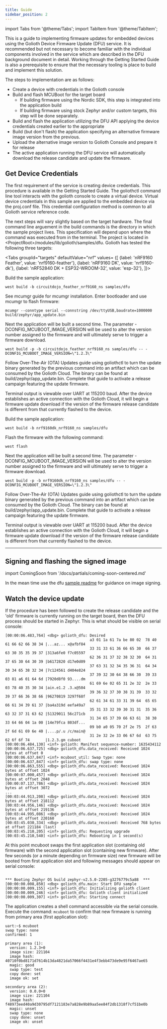```yaml
---
title: Guide
sidebar_position: 2
---
```


import Tabs from '@theme/Tabs';
import TabItem from '@theme/TabItem';

This is a guide to implementing firmware updates for embedded devices using the Golioth Device Firmware Update (DFU) service. It is recommended but not necessary to become familiar with the individual components involved in the service which are described in the DFU background document in detail. Working through the Getting Started Guide is also a prerequisite to ensure that the necessary tooling is place to build and implement this solution.

The steps to implementation are as follows:
* Create a device with credentials in the Golioth console
* Build and flash MCUBoot for the target board
  * If building firmware using the Nordic SDK, this step is integrated into the application build
  * If building firmware using stock Zephyr and/or custom targets, this step will be done separately.
* Build and flash the application utilizing the DFU API applying the device credentials created earlier to the appropriate 
* Build (but don't flash) the application specifying an alternative firmware image version from the previous. 
* Upload the alternative image version to Golioth Console and prepare it for release
* The active application running the DFU service will automatically download the release candidate and update the firmware.

## Get Device Credentials

The first requirement of the service is creating device credentials. This procedure is available in the Getting Started Guide. The goliothctl command line tool interacts with the golioth console to create a virtual device.  Virtual device credentials in this sample are applied to the embedded device via the proj.conf file.  This credential configuration method is common to all Golioth service reference code.

The next steps will vary slightly based on the target hardware. The final command line arguement in the build commands is the directory in which the sample project lives.  This specification will depend upon where the command was executed from in the terminal.  The project is located in <ProjectRoot\>/modules/lib/golioth/samples/dfu.  Golioth has tested the following three targets:

<Tabs
groupId="targets"
defaultValue="nrf"
values=
{[
  {label: 'nRF9160 Feather', value: 'nrf9160-feather'},
  {label: 'nRF9160 DK', value: 'nrf9160-dk'},
  {label: 'nRF52840 DK + ESP32-WROOM-32', value: 'esp-32'},
]}>

<TabItem value="nrf9160-feather">
Build the sample application:

```west build -b circuitdojo_feather_nrf9160_ns samples/dfu```

See mcumgr guide for mcumgr installation.
Enter bootloader and use mcumgr to flash firmware:

```mcumgr --conntype serial --connstring /dev/ttyUSB,baudrate=1000000 build/zephyr/app_update.bin```

Next the application will be built a second time. The parameter -DCONFIG_MCUBOOT_IMAGE_VERSION will be used to alter the version number assigned to the firmware and will ultimately serve to trigger a firmware download.

```west build -p -b circuitdojo_feather_nrf9160_ns samples/dfu -- -DCONFIG_MCUBOOT_IMAGE_VERSION=\"1.2.3\"```

Follow Over-The-Air (OTA) Updates guide using goliothctl to turn the update binary generated by the previous command into an artifact which can be consumed by the Golioth Cloud.  The binary can be found at build/zephyr/app_update.bin. Complete that guide to activate a release campaign featuring the update firmware.

Terminal output is viewable over UART at 115200 baud. After the device establishes an active connection with the Golioth Cloud, it will begin a firmware update download if the version of the firmware release candidate is different from that currently flashed to the device.
</TabItem>

<TabItem value="nrf9160-dk">
Build the sample application:

```west build -b nrf9160dk_nrf9160_ns samples/dfu```

Flash the firmware with the following command:

```west flash```

Next the application will be built a second time. The parameter -DCONFIG_MCUBOOT_IMAGE_VERSION will be used to alter the version number assigned to the firmware and will ultimately serve to trigger a firmware download.

```west build -p -b nrf9160dk_nrf9160_ns samples/dfu -- -DCONFIG_MCUBOOT_IMAGE_VERSION=\"1.2.3\"```

Follow Over-The-Air (OTA) Updates guide using goliothctl to turn the update binary generated by the previous command into an artifact which can be consumed by the Golioth Cloud.  The binary can be found at build/zephyr/app_update.bin. Complete that guide to activate a release campaign featuring the update firmware.

Terminal output is viewable over UART at 115200 baud. After the device establishes an active connection with the Golioth Cloud, it will begin a firmware update download if the version of the firmware release candidate is different from that currently flashed to the device.

</TabItem>

<TabItem value="esp-32">
<ComingSoon/>
</TabItem>

</Tabs>

--- 
## Signing and flashing the signed image

import ComingSoon from '/docs/partials/coming-soon-centered.md'

<ComingSoon/>

In the mean time use the dfu [sample readme](https://github.com/golioth/zephyr-sdk/tree/main/samples/dfu) for guidance on image signing.


## Watch the device update

If the procedure has been followed to create the release candidate and the 'old' firmware is currently running on the target board, then the DFU process should be started in Zephyr. This is what should be visible on serial console:
```
[00:00:06.483,764] <dbg> golioth_dfu: Desired
                                      a3 01 1a 61 7a be 80 02  78 40 61 66 62 66 38 34 |...az... x@afbf84
                                      33 31 33 61 36 66 65 30  66 37 63 30 35 35 39 37 |313a6fe0 f7c05597
                                      62 36 31 37 32 38 32 30  64 31 37 65 30 64 30 39 |b6172820 d17e0d09
                                      37 63 31 32 34 35 36 31  64 34 30 34 65 38 32 34 |7c124561 d404e824
                                      37 39 32 30 64 38 66 30  39 33 03 81 a6 01 64 6d |7920d8f0 93....dm
                                      61 69 6e 02 65 31 2e 32  2e 33 03 78 40 35 30 34 |ain.e1.2 .3.x@504
                                      39 36 32 37 30 38 31 39  33 32 39 37 66 36 38 66 |96270819 3297f68f
                                      62 61 34 61 33 31 39 64  65 65 66 61 34 39 61 37 |ba4a319d eefa49a7
                                      35 31 33 32 39 30 31 31  35 36 63 32 37 31 63 62 |51329011 56c271cb
                                      31 34 65 37 39 66 63 61  38 30 33 64 66 04 1a 00 |14e79fca 803df...
                                      09 b0 a0 05 70 2f 2e 75  2f 63 2f 6d 61 69 6e 40 |....p/.u /c/main@
                                      31 2e 32 2e 33 06 67 6d  63 75 62 6f 6f 74       |1.2.3.gm cuboot
[00:00:06.484,130] <inf> golioth: Manifest sequence-number: 1635434112
[00:00:06.637,725] <dbg> golioth_dfu.data_received: Received 1024 bytes at offset 0
[00:00:06.637,847] <inf> mcuboot_util: Swap type: none
[00:00:06.637,847] <inf> golioth_dfu: swap type: none
[00:00:06.863,555] <dbg> golioth_dfu.data_received: Received 1024 bytes at offset 1024
[00:00:07.000,457] <dbg> golioth_dfu.data_received: Received 1024 bytes at offset 2048
[00:00:07.137,786] <dbg> golioth_dfu.data_received: Received 1024 bytes at offset 3072
...
[00:03:44.913,208] <dbg> golioth_dfu.data_received: Received 1024 bytes at offset 218112
[00:03:44.956,146] <dbg> golioth_dfu.data_received: Received 1024 bytes at offset 219136
[00:03:44.995,086] <dbg> golioth_dfu.data_received: Received 1024 bytes at offset 220160
[00:03:45.030,334] <dbg> golioth_dfu.data_received: Received 768 bytes at offset 221184 (last)
[00:03:45.210,205] <inf> golioth_dfu: Requesting upgrade
[00:03:45.210,540] <inf> golioth_dfu: Rebooting in 1 second(s)

```
At this point mcuboot swaps the first application slot (containing old firmware) with the second application slot (containing new firmware). After few seconds (or a minute depending on firmware size) new firmware will be booted from first application slot and following messages should appear on serial console:

```

*** Booting Zephyr OS build zephyr-v2.5.0-2205-g3276779c5a88  ***
[00:00:00.008,850] <dbg> golioth_dfu.main: Start DFU sample
[00:00:00.009,155] <inf> golioth_dfu: Initializing golioth client
[00:00:00.009,246] <inf> golioth_dfu: Golioth client initialized
[00:00:00.009,307] <inf> golioth_dfu: Starting connect

```
The application creates a shell command accessible via the serial console.  Execute the command:
```mcuboot```
to confirm that new firmware is running from primary area (first application slot):

```
uart:~$ mcuboot
swap type: none
confirmed: 1

primary area (1):
  version: 1.2.3+0
  image size: 221104
  image hash: 40710f0bd8171d7614b13da4821da57066f4431e4f3ebb473de9e95f6467ae65
  magic: good
  swap type: test
  copy done: set
  image ok: set

secondary area (2):
  version: 0.0.0+0
  image size: 221104
  image hash: f48973eed40a9d30795df7121183e7a828e9b89aa5ee84f2db1318f7cf51be0b
  magic: unset
  swap type: none
  copy done: unset
  image ok: unset
``` 


